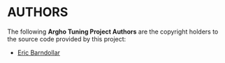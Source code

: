 <!--
SPDX-FileCopyrightText: 2022 Argho Tuning Project Authors

SPDX-License-Identifier: Apache-2.0
-->

# AUTHORS

The following **Argho Tuning Project Authors** are the copyright holders to the
source code provided by this project:

- [Eric Barndollar](https://github.com/Lindurion)
